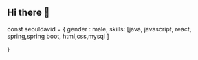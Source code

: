 ## Hi there 👋
const seouldavid = {
gender : male,
skills: [java, javascript, react, spring,spring boot, html,css,mysql ] 

}
